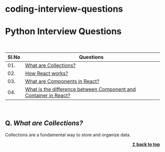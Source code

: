 # coding-interview-questions


# Python Interview Questions


<br/>

|Sl.No|   Questions                                              |
|-----|----------------------------------------------------------|
| 01. |[What are Collections?](#q-what-are-collections)|
| 02. |[How React works?](#q-how-react-works)|
| 03. |[What are Components in React?](#q-what-are-components-in-react)|
| 04. |[What is the difference between Component and Container in React?](#q-what-is-the-difference-between-component-and-container-in-react)|

<br/>

## Q. ***What are Collections?***

Collections are a fundamental way to store and organize data.


<div align="right">
    <b><a href="#">↥ back to top</a></b>
</div>